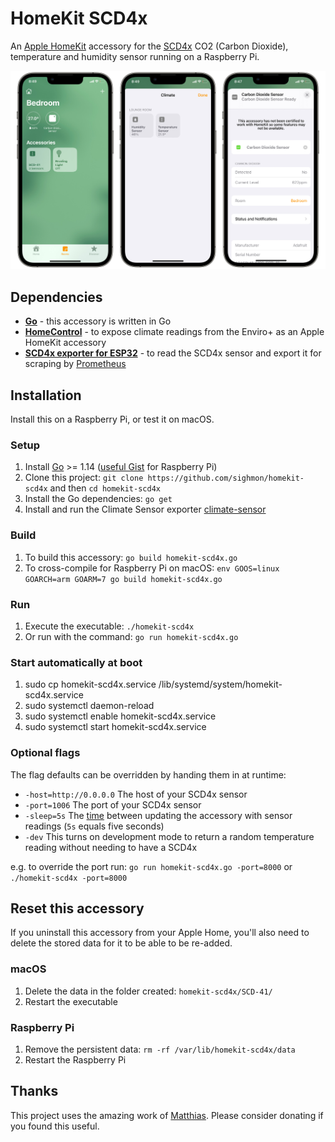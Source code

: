# HomeKit SCD4x

An [Apple HomeKit](https://developer.apple.com/homekit/) accessory for the [SCD4x](https://www.adafruit.com/product/5190) CO2 (Carbon Dioxide), temperature and humidity sensor running on a Raspberry Pi.

![The accessory added to iOS](_images/homekit-scd4x.jpg)

## Dependencies

* [**Go**](http://golang.org/doc/install) - this accessory is written in Go
* [**HomeControl**](https://github.com/brutella/hc) - to expose climate readings from the Enviro+ as an Apple HomeKit accessory
* [**SCD4x exporter for ESP32**](https://github.com/sighmon/co2_sensor_scd4x_esp32_http_server) - to read the SCD4x sensor and export it for scraping by [Prometheus](https://prometheus.io)

## Installation

Install this on a Raspberry Pi, or test it on macOS.

### Setup

1. Install [Go](http://golang.org/doc/install) >= 1.14 ([useful Gist](https://gist.github.com/pcgeek86/0206d688e6760fe4504ba405024e887c) for Raspberry Pi)
1. Clone this project: `git clone https://github.com/sighmon/homekit-scd4x` and then `cd homekit-scd4x`
1. Install the Go dependencies: `go get`
1. Install and run the Climate Sensor exporter [climate-sensor](https://github.com/ACMILabs/climate-sensor)

### Build

1. To build this accessory: `go build homekit-scd4x.go`
1. To cross-compile for Raspberry Pi on macOS: `env GOOS=linux GOARCH=arm GOARM=7 go build homekit-scd4x.go`

### Run

1. Execute the executable: `./homekit-scd4x`
1. Or run with the command: `go run homekit-scd4x.go`

### Start automatically at boot

1. sudo cp homekit-scd4x.service /lib/systemd/system/homekit-scd4x.service
2. sudo systemctl daemon-reload
3. sudo systemctl enable homekit-scd4x.service
4. sudo systemctl start homekit-scd4x.service

### Optional flags

The flag defaults can be overridden by handing them in at runtime:

* `-host=http://0.0.0.0` The host of your SCD4x sensor
* `-port=1006` The port of your SCD4x sensor
* `-sleep=5s` The [time](https://golang.org/pkg/time/#ParseDuration) between updating the accessory with sensor readings (`5s` equals five seconds)
* `-dev` This turns on development mode to return a random temperature reading without needing to have a SCD4x

e.g. to override the port run: `go run homekit-scd4x.go -port=8000` or `./homekit-scd4x -port=8000`

## Reset this accessory

If you uninstall this accessory from your Apple Home, you'll also need to delete the stored data for it to be able to be re-added.

### macOS

1. Delete the data in the folder created: `homekit-scd4x/SCD-41/` 
1. Restart the executable

### Raspberry Pi

1. Remove the persistent data: `rm -rf /var/lib/homekit-scd4x/data`
1. Restart the Raspberry Pi

## Thanks

This project uses the amazing work of [Matthias](https://github.com/brutella). Please consider donating if you found this useful.
